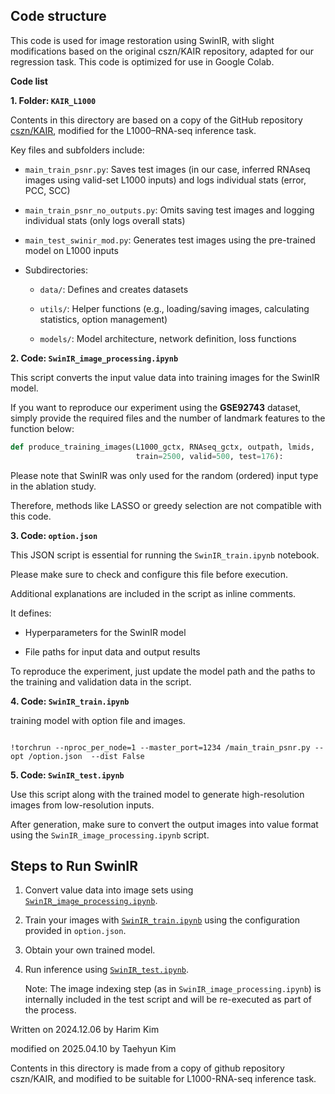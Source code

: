## Code structure
This code is used for image restoration using SwinIR, with slight modifications based on the original cszn/KAIR repository, adapted for our regression task.
This code is optimized for use in Google Colab.

**Code list**

**1. Folder: `KAIR_L1000`**

Contents in this directory are based on a copy of the GitHub repository [cszn/KAIR](https://github.com/cszn/KAIR), modified for the L1000–RNA-seq inference task.

Key files and subfolders include:

- `main_train_psnr.py`: Saves test images (in our case, inferred RNAseq images using valid-set L1000 inputs) and logs individual stats (error, PCC, SCC)

- `main_train_psnr_no_outputs.py`: Omits saving test images and logging individual stats (only logs overall stats)

- `main_test_swinir_mod.py`: Generates test images using the pre-trained model on L1000 inputs

- Subdirectories:

  - `data/`: Defines and creates datasets

  - `utils/`: Helper functions (e.g., loading/saving images, calculating statistics, option management)

  - `models/`: Model architecture, network definition, loss functions



**2. Code: `SwinIR_image_processing.ipynb`**

This script converts the input value data into training images for the SwinIR model.

If you want to reproduce our experiment using the **GSE92743** dataset, simply provide the required files and the number of landmark features to the function below:

```python
def produce_training_images(L1000_gctx, RNAseq_gctx, outpath, lmids, 
                            train=2500, valid=500, test=176):
```

Please note that SwinIR was only used for the random (ordered) input type in the ablation study.

Therefore, methods like LASSO or greedy selection are not compatible with this code.




**3. Code: `option.json`**

This JSON script is essential for running the `SwinIR_train.ipynb` notebook. 
 
Please make sure to check and configure this file before execution.

Additional explanations are included in the script as inline comments.  

It defines:

- Hyperparameters for the SwinIR model  

- File paths for input data and output results

To reproduce the experiment, just update the model path and the paths to the training and validation data in the script.




**4. Code: `SwinIR_train.ipynb`**

training model with option file and images.

```CLI 

!torchrun --nproc_per_node=1 --master_port=1234 /main_train_psnr.py --opt /option.json  --dist False
```



**5. Code: `SwinIR_test.ipynb`**

Use this script along with the trained model to generate high-resolution images from low-resolution inputs.  

After generation, make sure to convert the output images into value format using the `SwinIR_image_processing.ipynb` script.




## Steps to Run SwinIR

1. Convert value data into image sets using [`SwinIR_image_processing.ipynb`](./SwinIR_image_processing.ipynb).

2. Train your images with [`SwinIR_train.ipynb`](./SwinIR_train.ipynb) using the configuration provided in `option.json`.

3. Obtain your own trained model.

4. Run inference using [`SwinIR_test.ipynb`](./SwinIR_test.ipynb).  

   Note: The image indexing step (as in `SwinIR_image_processing.ipynb`) is internally included in the test script and will be re-executed as part of the process.







Written on 2024.12.06 by Harim Kim

modified on 2025.04.10 by Taehyun Kim

Contents in this directory is made from a copy of github repository cszn/KAIR, and modified to be suitable for L1000-RNA-seq inference task.
